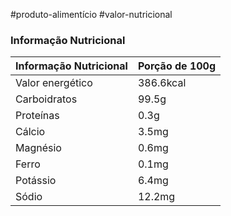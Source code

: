 #produto-alimentício #valor-nutricional 

### Informação Nutricional
| Informação Nutricional | Porção de 100g |
| ---------------------- | -------------- |
| Valor energético       | 386.6kcal      |
| Carboidratos           | 99.5g          |
| Proteínas              | 0.3g           |
| Cálcio                 | 3.5mg          |
| Magnésio               | 0.6mg          |
| Ferro                  | 0.1mg          |
| Potássio               | 6.4mg          |
| Sódio                  | 12.2mg         |
